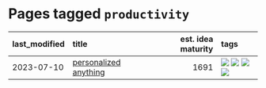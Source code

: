 # Pages tagged `productivity`

|last_modified|title|est. idea maturity|tags
|:---|:---|---:|:---|
|2023-07-10|[personalized anything](../personalized_anything.md)|1691|[![](https://img.shields.io/badge/tag-gdpr_data_export-496a1)](../tags/gdpr_data_export.md) [![](https://img.shields.io/badge/tag-llm-683f3)](../tags/llm.md) [![](https://img.shields.io/badge/tag-personalization-96bcc)](../tags/personalization.md) [![](https://img.shields.io/badge/tag-productivity-77485f)](../tags/productivity.md)|